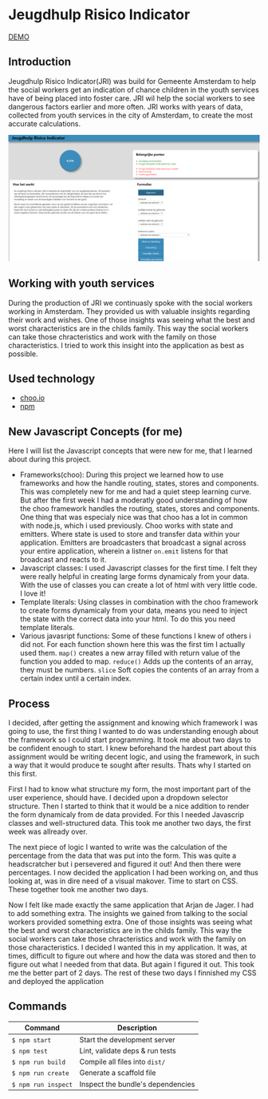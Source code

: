 # Jeugdhulp Risico Indicator
[DEMO](https://wizardly-heyrovsky-d5cf00.netlify.com/)  

## Introduction
Jeugdhulp Risico Indicator(JRI) was build for Gemeente Amsterdam to help the social workers get an indication of chance children in the youth services have of being placed into foster care. JRI wil help the social workers to see dangerous factors earlier and more often. JRI works with years of data, collected from youth services in the city of Amsterdam, to create the most accurate calculations.
  
![Screenshot of JRI](/assets/screenshot.png?)  

## Working with youth services
During the production of JRI we continuasly spoke with the social workers working in Amsterdam. They provided us with valuable insights regarding their work and wishes. One of those insights was seeing what the best and worst characteristics are in the childs family. This way the social workers can take those chracteristics and work with the family on those characteristics. I tried to work this insight into the application as best as possible.

## Used technology

* [choo.io](https://choo.io/)  
* [npm](https://www.npmjs.com/)

## New Javascript Concepts (for me)
Here I will list the Javascript concepts that were new for me, that I learned about during this project.

* Frameworks(choo): During this project we learned how to use frameworks and how the handle routing, states, stores and components. This was completely new for me and had a quiet steep learning curve. But after the first week I had a moderatly good understanding of how the choo framework handles the routing, states, stores and components. One thing that was especialy nice was that choo has a lot in common with node.js, which i used previously. Choo works with state and emitters. Where state is used to store and transfer data within your application. Emitters are broadcasters that broadcast a signal across your entire application, wherein a listner `on.emit` listens for that broadcast and reacts to it.
* Javascript classes: I used Javascript classes for the first time. I felt they were really helpful in creating large forms dynamicaly from your data. With the use of classes you can create a lot of html with very little code. I love it!
* Template literals: Using classes in combination with the choo framework to create forms dynamicaly from your data, means you need to inject the state with the correct data into your html. To do this you need template literals.
* Various javasript functions: Some of these functions I knew of others i did not. For each function shown here this was the first tim I actually used them. `map()` creates a new array filled with return value of the function you added to map. `reduce()` Adds up the contents of an array, they must be numbers. `slice` Soft copies the contents of an array from a certain index until a certain index.


## Process 
I decided, after getting the assignment and knowing which framework I was going to use, the first thing I wanted to do was understanding enough about the framework so I could start programming. It took me about two days to be confident enough to start. I knew beforehand the hardest part about this assignment would be writing decent logic, and using the framework, in such a way that it would produce te sought after results. Thats why I started on this first.

First I had to know what structure my form, the most important part of the user experience, should have. I decided upon a dropdown selector structure. Then I started to think that it would be a nice addition to render the form dynamicaly from de data provided. For this I needed Javascrip classes and well-structured data. This took me another two days, the first week was allready over.

The next piece of logic I wanted to write was the calculation of the percentage from the data that was put into the form. This was quite a headscratcher but i persevered and figured it out! And then there were percentages. I now decided the application I had been working on, and thus looking at, was in dire need of a visual makover. Time to start on CSS. These together took me another two days.

Now I felt like made exactly the same application that Arjan de Jager. I had to add something extra. The insights we gained from talking to the social workers provided something extra. One of those insights was seeing what the best and worst characteristics are in the childs family. This way the social workers can take those chracteristics and work with the family on those characteristics. I decided I wanted this in my application. It was, at times, difficult to figure out where and how the data was stored and then to figure out what I needed from that data. But again I figured it out. This took me the better part of 2 days. The rest of these two days I finnished my CSS and deployed the application

## Commands
Command                | Description                                      |
-----------------------|--------------------------------------------------|
`$ npm start`          | Start the development server
`$ npm test`           | Lint, validate deps & run tests
`$ npm run build`      | Compile all files into `dist/`
`$ npm run create`     | Generate a scaffold file
`$ npm run inspect`    | Inspect the bundle's dependencies
